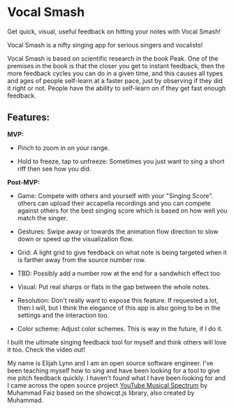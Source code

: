 # Vocal Smash

Get quick, visual, useful feedback on hitting your notes with Vocal Smash! 

Vocal Smash is a nifty singing app for serious singers and vocalists!

Vocal Smash is based on scientific research in the book Peak. One of the premises in the book is that the closer you get to instant feedback, then the more feedback cycles you can do in a given time, and this causes all types and ages of people self-learn at a faster pace, just by observing if they did it right or not. People have the ability to self-learn on if they get fast enough feedback. 

## Features:

**MVP:**

* Pinch to zoom in on your range. 

* Hold to freeze, tap to unfreeze: Sometimes you just want to sing a short riff then see how you did. 


**Post-MVP:**

* Game: Compete with others and yourself with your "Singing Score".  others can upload their accapella recordings and you can compete against others for the best singing score which is based on how well you match the singer. 
* Gestures: Swipe away or towards the animation flow direction to slow down or speed up the visualization flow.


* Grid: A light grid to give feedback on what note is being targeted when it is farther away from the source number row. 

* TBD: Possibly add a number row at the end for a sandwhich effect too

* Visual: Put real sharps or flats in the gap between the whole notes.

* Resolution: Don't really want to expose this feature. If requested a lot, then I will, but I think the elegance of this app is also going to be in the settings and the interaction too. 

* Color scheme: Adjust color schemes. This is way in the future, if I do it. 




I built the ultimate singing feedback tool for myself and think others will love it too. Check the video out!

My name is Elijah Lynn and I am an open source software engineer. I've been teaching myself how to sing and have been looking for a tool to give me pitch feedback quickly. I haven't found what I have been looking for and I came across the open source project [YouTube Musical Spectrum](https://github.com/mfcc64/youtube-musical-spectrum) by Muhammad Faiz based on the showcqt.js library, also created by Muhammad. 
